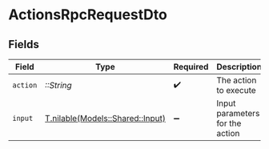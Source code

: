 # ActionsRpcRequestDto


## Fields

| Field                                                            | Type                                                             | Required                                                         | Description                                                      | Example                                                          |
| ---------------------------------------------------------------- | ---------------------------------------------------------------- | ---------------------------------------------------------------- | ---------------------------------------------------------------- | ---------------------------------------------------------------- |
| `action`                                                         | *::String*                                                       | :heavy_check_mark:                                               | The action to execute                                            | create_employee                                                  |
| `input`                                                          | [T.nilable(Models::Shared::Input)](../../models/shared/input.md) | :heavy_minus_sign:                                               | Input parameters for the action                                  |                                                                  |